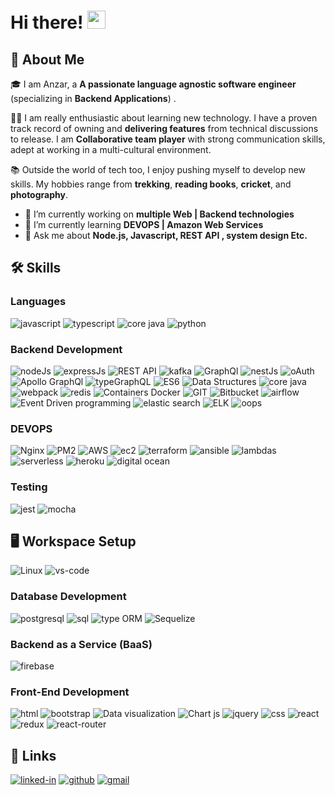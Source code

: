 # Hi there! <img src="https://media.giphy.com/media/hvRJCLFzcasrR4ia7z/giphy.gif" width="29px" height="29px">

## 🚀 About Me

🎓 I am Anzar, a **A passionate language agnostic software engineer** (specializing in **Backend Applications**) .

👨‍💻 I am really enthusiastic about learning new technology. 
I have a proven track record of owning and **delivering features** from technical discussions to release. 
I am **Collaborative team player** with strong communication skills, adept at working in a multi-cultural environment.

📚  Outside the world of tech too, I enjoy pushing myself to develop new skills. My hobbies range from **trekking**, **reading books**, **cricket**, and **photography**.

- 🔭 I’m currently working on **multiple Web | Backend technologies**
- 🌱 I’m currently learning **DEVOPS | Amazon Web Services**
- 💬 Ask me about **Node.js, Javascript, REST API , system design Etc.**



## 🛠️ Skills


### Languages

![javascript](https://img.shields.io/badge/JavaScript-323330?style=for-the-badge&logo=javascript&logoColor=F7DF1E)
![typescript](https://img.shields.io/badge/TypeScript-3178C6?style=for-the-badge&logo=typescript&logoColor=white)
![core java](https://img.shields.io/badge/core_java-000000?style=for-the-badge&logo=corejava&logoColor=white)
![python](https://img.shields.io/badge/Python-3776AB?style=for-the-badge&logo=python&logoColor=white)


### Backend Development

![nodeJs](https://img.shields.io/badge/NodeJs-000000?style=for-the-badge&logo=nodejs&logoColor=FFFFFF)
![expressJs](https://img.shields.io/badge/expressJs-20232A?style=for-the-badge&logo=expressJs&logoColor=61DAFB)
![REST API](https://img.shields.io/badge/restapi-593D88?style=for-the-badge&logo=REST_API&logoColor=white)
![kafka](https://img.shields.io/badge/kafka-CA4245?style=for-the-badge&logo=kafka&logoColor=white)
![GraphQl](https://img.shields.io/badge/GraphQl-0081CB?style=for-the-badge&logo=GraphQl&logoColor=white)
![nestJs](https://img.shields.io/badge/nestJs-4285F4?style=for-the-badge&logo=nestJs&logoColor=white)
![oAuth](https://img.shields.io/badge/oAuth-319795?style=for-the-badge&logo=oAuth&logoColor=white)
![Apollo GraphQl](https://img.shields.io/badge/Apollo_GraphQl-20232A?style=for-the-badge&logo=Apollo_GraphQl&logoColor=61DAFB)
![typeGraphQL](https://img.shields.io/badge/typeGraphQL-06B6D4?style=for-the-badge&logo=typeGraphQL&logoColor=white)
![ES6](https://img.shields.io/badge/ES6-FF4785?style=for-the-badge&logo=ES6&logoColor=white)
![Data Structures](https://img.shields.io/badge/DataStructures-E434AA?style=for-the-badge&logo=DataStructures&logoColor=white)
![core java](https://img.shields.io/badge/core_java-00C7B7?style=for-the-badge&logo=corejava&logoColor=white)
![webpack](https://img.shields.io/badge/webpack-E34F26?style=for-the-badge&logo=webpack&logoColor=white)
![redis](https://img.shields.io/badge/redis-1572B6?style=for-the-badge&logo=redis&logoColor=white)
![Containers Docker](https://img.shields.io/badge/Containers_Docker-CC6699?style=for-the-badge&logo=Containers_Docker&logoColor=white)
![GIT](https://img.shields.io/badge/GIT-563D7C?style=for-the-badge&logo=GIT&logoColor=white)
![Bitbucket](https://img.shields.io/badge/Bitbucket-0769AD?style=for-the-badge&logo=Bitbucket&logoColor=white)
![airflow](https://img.shields.io/badge/airflow-593D88?style=for-the-badge&logo=airflow&logoColor=white)
![Event Driven programming](https://img.shields.io/badge/Event_Driven_programming-430098?style=for-the-badge&logo=terraform&logoColor=white)
![elastic search](https://img.shields.io/badge/elastic_search-1572B6?style=for-the-badge&logo=elastic_search&logoColor=white)
![ELK](https://img.shields.io/badge/ELK-ffaa00?style=for-the-badge&logo=ELK&logoColor=white)
![oops](https://img.shields.io/badge/oops-007ACC?style=for-the-badge&logo=oops&logoColor=white)


### DEVOPS

![Nginx](https://img.shields.io/badge/Nginx-FF4785?style=for-the-badge&logo=Nginx&logoColor=white)
![PM2](https://img.shields.io/badge/PM2-E434AA?style=for-the-badge&logo=PM2&logoColor=white)
![AWS](https://img.shields.io/badge/AWS-ffaa00?style=for-the-badge&logo=AWS&logoColor=white)
![ec2](https://img.shields.io/badge/ec2-000000?style=for-the-badge&logo=ec2&logoColor=white)
![terraform](https://img.shields.io/badge/terraform-430098?style=for-the-badge&logo=terraform&logoColor=white)
![‭ansible](https://img.shields.io/badge/‭ansible-007ACC?style=for-the-badge&logo=‭ansible&logoColor=white)
![lambdas](https://img.shields.io/badge/lambda-1572B6?style=for-the-badge&logo=lambda&logoColor=white)
![serverless](https://img.shields.io/badge/serverless-FF4785?style=for-the-badge&logo=serverless&logoColor=white)
![heroku](https://img.shields.io/badge/Heroku-430098?style=for-the-badge&logo=heroku&logoColor=white)
![digital ocean](https://img.shields.io/badge/digital_ocean-00C7B7?style=for-the-badge&logo=digital_ocean&logoColor=white)


### Testing

![jest](https://img.shields.io/badge/Jest-C21325?style=for-the-badge&logo=jest&logoColor=white)
![mocha](https://img.shields.io/badge/Mocha-8D6748?style=for-the-badge&logo=mocha&logoColor=white)


## 🖥️ Workspace Setup

![Linux](https://img.shields.io/badge/Linux-0078D6?style=for-the-badge&logo=Linux&logoColor=white)
![vs-code](https://img.shields.io/badge/VS_Code-007ACC?style=for-the-badge&logo=Visual-Studio-Code&logoColor=white)


### Database Development

![postgresql](https://img.shields.io/badge/postgresql-3C3C3D?style=for-the-badge&logo=postgresql&logoColor=white)
![sql](https://img.shields.io/badge/sql-F16822?style=for-the-badge&logo=sql&logoColor=white)
![type ORM](https://img.shields.io/badge/typeOrm-363636?style=for-the-badge&logo=typeOrm&logoColor=white)
![Sequelize](https://img.shields.io/badge/Sequelize-000000?style=for-the-badge&logo=Sequelize&logoColor=white)


### Backend as a Service (BaaS)

![firebase](https://img.shields.io/badge/Firebase-ffaa00?style=for-the-badge&logo=Firebase&logoColor=white)


### Front-End Development

![html](https://img.shields.io/badge/HTML5-E34F26?style=for-the-badge&logo=html5&logoColor=white)
![bootstrap](https://img.shields.io/badge/Bootstrap-563D7C?style=for-the-badge&logo=bootstrap&logoColor=white)
![Data visualization](https://img.shields.io/badge/data-visualization-E434AA?style=for-the-badge&logo=data-visualization&logoColor=white)
![Chart js](https://img.shields.io/badge/Chart_js-000000?style=for-the-badge&logo=chart.js&logoColor=white)
![jquery](https://img.shields.io/badge/jQuery-0769AD?style=for-the-badge&logo=jquery&logoColor=white)
![css](https://img.shields.io/badge/CSS3-1572B6?style=for-the-badge&logo=css3&logoColor=white)
![react](https://img.shields.io/badge/React-20232A?style=for-the-badge&logo=react&logoColor=61DAFB)
![redux](https://img.shields.io/badge/Redux-593D88?style=for-the-badge&logo=redux&logoColor=white)
![react-router](https://img.shields.io/badge/React_Router-CA4245?style=for-the-badge&logo=react-router&logoColor=white)


## 🔗 Links

[![linked-in](https://img.shields.io/badge/Linked_In-0077B5?style=for-the-badge&logo=LinkedIn&logoColor=white)](https://www.linkedin.com/in/anzar1/)
[![github](https://img.shields.io/badge/GitHub-000000?style=for-the-badge&logo=GitHub&logoColor=white)](https://github.com/anzarmalik)
[![gmail](https://img.shields.io/badge/Gmail-D14836?style=for-the-badge&logo=Gmail&logoColor=white)](mailto:anzar2.official@gmail.com)
